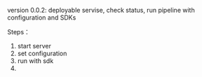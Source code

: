 version 0.0.2:
deployable servise, 
check status, run pipeline with configuration and SDKs

Steps：
1. start server
2. set configuration
3. run with sdk
4. 